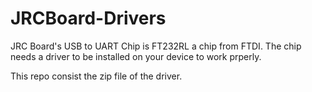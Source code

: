# JRCBoard-Drivers

JRC Board's USB to UART Chip is FT232RL a chip from FTDI. The chip needs a driver to be installed on your device to work prperly.

This repo consist the zip file of the driver.
